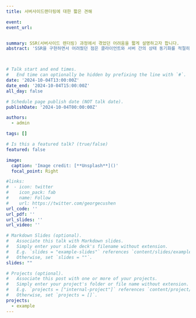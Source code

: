 ```yaml
---
title: 서버사이드랜더링에 대한 짧은 견해

event: 
event_url: 


summary: SSR(서버사이드 렌더링) 과정에서 겪었던 어려움을 짧게 설명하고자 합니다.
abstract: 'SSR을 구현하면서 어려웠던 점은 클라이언트와 서버 간의 상태 동기화를 적절히 관리하는 것이었던 것 같다. 서버에서 렌더링된 페이지를 클라이언트로 전달하는 과정에서 초기 로딩 속도를 최적화하는 것이 까다로웠고, 특히 SEO 최적화를 위해 콘텐츠를 빠르게 렌더링하면서도 사용자 인터랙션에 대한 반응성을 유지하는 데 고민이 많았던 것 같다. 또한, 서버와 클라이언트 모두에서 발생할 수 있는 오류 처리와 복잡한 빌드 설정 관리도 꾀나 까다로웠던거 같다.'



# Talk start and end times.
#   End time can optionally be hidden by prefixing the line with `#`.
date: '2024-10-04T13:00:00Z'
date_end: '2024-10-04T15:00:00Z'
all_day: false

# Schedule page publish date (NOT talk date).
publishDate: '2024-10-04T00:00:00Z'

authors:
  - admin

tags: []

# Is this a featured talk? (true/false)
featured: false

image:
  caption: 'Image credit: [**Unsplash**]()'
  focal_point: Right

#links:
#  - icon: twitter
#    icon_pack: fab
#    name: Follow
#    url: https://twitter.com/georgecushen
url_code: ''
url_pdf: ''
url_slides: ''
url_video: ''

# Markdown Slides (optional).
#   Associate this talk with Markdown slides.
#   Simply enter your slide deck's filename without extension.
#   E.g. `slides = "example-slides"` references `content/slides/example-slides.md`.
#   Otherwise, set `slides = ""`.
slides: ""

# Projects (optional).
#   Associate this post with one or more of your projects.
#   Simply enter your project's folder or file name without extension.
#   E.g. `projects = ["internal-project"]` references `content/project/deep-learning/index.md`.
#   Otherwise, set `projects = []`.
projects:
  - example
---
```

